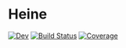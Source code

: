 # Heine

[![Dev](https://img.shields.io/badge/docs-dev-blue.svg)](https://HeineRugland.github.io/Heine.jl/dev/)
[![Build Status](https://github.com/HeineRugland/Heine.jl/actions/workflows/CI.yml/badge.svg?branch=main)](https://github.com/HeineRugland/Heine.jl/actions/workflows/CI.yml?query=branch%3Amain)
[![Coverage](https://codecov.io/gh/HeineRugland/Heine.jl/branch/main/graph/badge.svg)](https://codecov.io/gh/HeineRugland/Heine.jl)
